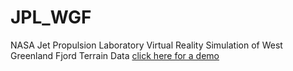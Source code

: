 # JPL_WGF
NASA Jet Propulsion Laboratory Virtual Reality Simulation of West Greenland Fjord Terrain Data
[click here for a demo](https://htmlpreview.github.io/?https://github.com/dragland/JPL_OMG/blob/master/index.html)
